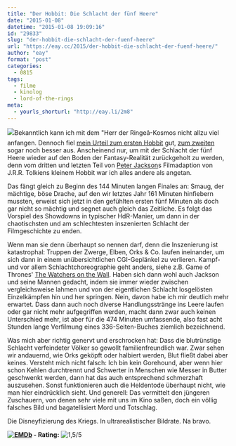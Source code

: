 ```yaml
---
title: "Der Hobbit: Die Schlacht der fünf Heere"
date: "2015-01-08"
datetime: "2015-01-08 19:09:16"
id: "29833"
slug: "der-hobbit-die-schlacht-der-fuenf-heere"
url: "https://eay.cc/2015/der-hobbit-die-schlacht-der-fuenf-heere/"
author: "eay"
format: "post"
categories:
  - 0815
tags:
  - filme
  - kinolog
  - lord-of-the-rings
meta:
  - yourls_shorturl: "http://eay.li/2m8"
---
```


![](https://eay.cc/uploads/movies/thehobbit3_2014.jpg)Bekanntlich kann ich mit dem "Herr der Ringeâ-Kosmos nicht allzu viel anfangen. Dennoch fiel [mein Urteil zum ersten Hobbit](//eay.cc/2013/review-rundumschlag-17/) gut, [zum zweiten](//eay.cc/2013/review-rundumschlag-dezember-2013/#derhobbit2) sogar noch besser aus. Anscheinend nur, um mit der Schlacht der fünf Heere wieder auf den Boden der Fantasy-Realität zurückgeholt zu werden, denn vom dritten und letzten Teil von [Peter Jackson](http://www.imdb.com/name/nm0001392/)s Filmadaption von J.R.R. Tolkiens kleinem Hobbit war ich alles andere als angetan.

Das fängt gleich zu Beginn des 144 Minuten langen Finales an: Smaug, der mächtige, böse Drache, auf den wir letztes Jahr 161 Minuten hinfiebern mussten, erweist sich jetzt in den gefühlten ersten fünf Minuten als doch gar nicht so mächtig und segnet auch gleich das Zeitliche. Es folgt das Vorspiel des Showdowns in typischer HdR-Manier, um dann in der chaotischsten und am schlechtesten inszenierten Schlacht der Filmgeschichte zu enden.

Wenn man sie denn überhaupt so nennen darf, denn die Inszenierung ist katastrophal: Truppen der Zwerge, Elben, Orks & Co. laufen ineinander, um sich dann in einem unübersichtlichen CGI-Geplänkel zu verlieren. Kampf- und vor allem Schlachtchoreographie geht anders, siehe z.B. Game of Thrones' [The Watchers on the Wall](http://gameofthrones.wikia.com/wiki/The_Watchers_on_the_Wall). Haben sich dann wohl auch Jackson und seine Mannen gedacht, indem sie immer wieder zwischen vergleichsweise lahmen und von der eigentlichen Schlacht losgelösten Einzelkämpfen hin und her springen. Nein, davon habe ich mir deutlich mehr erwartet. Dass dann auch noch diverse Handlungsstränge ins Leere laufen oder gar nicht mehr aufgegriffen werden, macht dann zwar auch keinen Unterschied mehr, ist aber für die 474 Minuten umfassende, also fast acht Stunden lange Verfilmung eines 336-Seiten-Buches ziemlich bezeichnend.

Was mich aber richtig genervt und erschrocken hat: Dass die blutrünstige Schlacht verfeindeter Völker so gewollt familienfreundlich war. Zwar sehen wir andauernd, wie Orks geköpft oder halbiert werden, Blut fließt dabei aber keines. Versteht mich nicht falsch: Ich bin kein Gorehound, aber wenn hier schon Kehlen durchtrennt und Schwerter in Menschen wie Messer in Butter geschwenkt werden, dann hat das auch entsprechend schmerzhaft auszusehen. Sonst funktionieren auch die Heldentode überhaupt nicht, wie man hier eindrücklich sieht. Und generell: Das vermittelt den jüngeren Zuschauern, von denen sehr viele mit uns im Kino saßen, doch ein völlig falsches Bild und bagatellisiert Mord und Totschlag.

Die Disneyfizierung des Kriegs. In ultrarealistischer Bildrate. Na bravo.

 **[![EMDb](https://eay.cc/uploads/pages/emdb/emdb_mini.gif)](http://eay.cc/emdb/) - Rating:** ![1,5/5](https://eay.cc/uploads/pages/emdb/s_1-5.gif)
